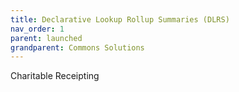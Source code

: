 ```yaml
---
title: Declarative Lookup Rollup Summaries (DLRS)
nav_order: 1
parent: launched
grandparent: Commons Solutions
---
```


Charitable Receipting
